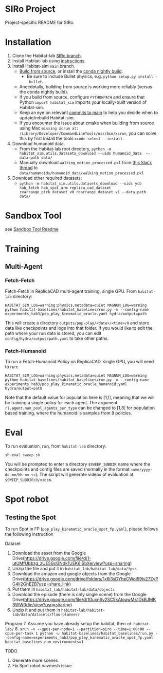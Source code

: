 # SIRo Project

Project-specific README for SIRo.

# Installation

1. Clone the Habitat-lab [SIRo branch](https://github.com/facebookresearch/habitat-lab/tree/SIRo).
1. Install Habitat-lab using [instructions](https://github.com/facebookresearch/habitat-lab/tree/SIRo#installation).
1. Install Habitat-sim `main` branch.
    * [Build from source](https://github.com/facebookresearch/habitat-sim/blob/main/BUILD_FROM_SOURCE.md), or install the [conda nightly build](https://github.com/facebookresearch/habitat-sim#recommended-conda-packages).
        * Be sure to include Bullet physics, e.g. `python setup.py install --bullet`.
    * Anecdotally, building from source is working more reliably (versus the conda nightly build).
    * If you build from source, configure `PYTHONPATH` and ensure that Python `import habitat_sim` imports your locally-built version of Habitat-sim.
    * Keep an eye on relevant [commits to main](https://github.com/facebookresearch/habitat-sim/commits/main) to help you decide when to update/rebuild Habitat-sim.
    * If you encounter the issue about cmake when building from source using Mac `missing xcrun at: /Library/Developer/CommandLineTools/usr/bin/xcrun`, you can solve this by first install the tools `xcode-select --install`.
1. Download humanoid data.
    * From the Habitat-lab root directory, `python -m habitat_sim.utils.datasets_download --uids humanoid_data  --data-path data/`
    * Manually download `walking_motion_processed.pkl` from [this Slack thread](https://cvmlp.slack.com/archives/C0460NTKM4G/p1678403985106999?thread_ts=1678402520.813389&cid=C0460NTKM4G) to `data/humanoids/humanoid_data/walking_motion_processed.pkl`
1. Download other required datasets:
    * `python -m habitat_sim.utils.datasets_download --uids ycb hab_fetch hab_spot_arm replica_cad_dataset rearrange_pick_dataset_v0 rearrange_dataset_v1 --data-path data/`

# Sandbox Tool

see [Sandbox Tool Readme](./examples/siro_sandbox/README.md)

# Training

## Multi-Agent

### Fetch-Fetch
Fetch-Fetch in ReplicaCAD multi-agent training, single GPU. From `habitat-lab` directory:
```
HABITAT_SIM_LOG=warning:physics,metadata=quiet MAGNUM_LOG=warning python habitat-baselines/habitat_baselines/run.py -m --config-name experiments_hab3/pop_play_kinematic_oracle.yaml hydra/output=path
```
This will create a directory `outputs/pop-play/<date>/<time>/0` and store data like checkpoints and logs into that folder. If you would like to edit the path where your run data is stored, you can edit `config/hydra/output/path.yaml` to take other paths.

### Fetch-Humanoid
To run a Fetch-Humanoid Policy on ReplicaCAD, single GPU, you will need to run:
```
HABITAT_SIM_LOG=warning:physics,metadata=quiet MAGNUM_LOG=warning python habitat-baselines/habitat_baselines/run.py -m --config-name experiments_hab3/pop_play_kinematic_oracle_humanoid.yaml hydra/output=path
```
Note that the default value for population here is [1,1], meaning that we will be training a single policy for each agent. The argument `rl.agent.num_pool_agents_per_type` can be changed to [1,8] for population based training, where the humanoid is samples from 8 policies.


# Eval

To run evaluation, run, from `habitat-lab` directory:

```
sh eval_sweep.sh
```

You will be prompted to enter a directory `$SWEEP_SUBDIR` name where the checkpoints and config files are saved (normally in the format `name/yyyy-dd-mm/hh-mm-ss`). The script will generate videos of evaluation at `$SWEEP_SUBDIR/0/video`.

# Spot robot

## Testing the Spot

To run Spot in FP (`pop_play_kinematic_oracle_spot_fp.yaml`), please follows the following instruction

Dataset
1. Download the asset from the Google Drive(https://drive.google.com/file/d/1-utUMfUbbzg_zUE5GcGNdk1UEK6lSbXe/view?usp=sharing)
2. Unzip the file and put it in `habitat_lab/habitat-lab/data/fpss`
3. Download the amazon and google objects from the Google Drive(https://drive.google.com/drive/folders/1x6i3sDYheCWoi59lv27ZyPG4Ii2GhEZB?usp=share_link)
4. Put them in `habitat_lab/habitat-lab/data/objects`
5. Download the episode (there is only single scene) from the Google Drive(https://drive.google.com/file/d/1Guxn6v2SC5kAtouwMs1DkBJMK3WW0die/view?usp=sharing)
6. Unzip it and put them in `habitat-lab/habitat-lab/data/datasets/floorplanner/`

Program
7. Assume you have already setup the habitat, then `cd habitat-lab/`
8. `srun -v --gpus-per-node=1 --partition=siro --time=1:00:00 --cpus-per-task 1 python -u habitat-baselines/habitat_baselines/run.py --config-name=experiments_hab3/pop_play_kinematic_oracle_spot_fp.yaml habitat_baselines.num_environments=1`

TODO
1. Generate more scenes
2. Fix Spot robot navmesh issue
